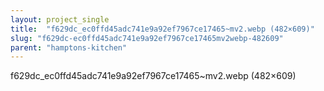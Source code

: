 ```yaml
---
layout: project_single
title:  "f629dc_ec0ffd45adc741e9a92ef7967ce17465~mv2.webp (482×609)"
slug: "f629dc-ec0ffd45adc741e9a92ef7967ce17465mv2webp-482609"
parent: "hamptons-kitchen"
---
```

f629dc_ec0ffd45adc741e9a92ef7967ce17465~mv2.webp (482×609)